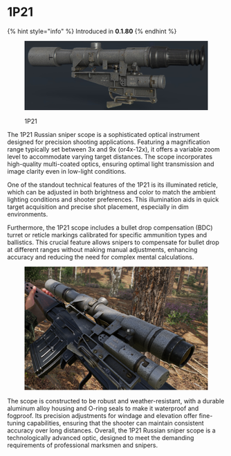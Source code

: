 # 1P21

{% hint style="info" %}
Introduced in **0.1.80**
{% endhint %}

<figure><img src="../../../../../../.gitbook/assets/render_ps.jpg" alt=""><figcaption><p>1P21</p></figcaption></figure>

The 1P21 Russian sniper scope is a sophisticated optical instrument designed for precision shooting applications. Featuring a magnification range typically set between 3x and 9x (or4x-12x), it offers a variable zoom level to accommodate varying target distances. The scope incorporates high-quality multi-coated optics, ensuring optimal light transmission and image clarity even in low-light conditions.

One of the standout technical features of the 1P21 is its illuminated reticle, which can be adjusted in both brightness and color to match the ambient lighting conditions and shooter preferences. This illumination aids in quick target acquisition and precise shot placement, especially in dim environments.

Furthermore, the 1P21 scope includes a bullet drop compensation (BDC) turret or reticle markings calibrated for specific ammunition types and ballistics. This crucial feature allows snipers to compensate for bullet drop at different ranges without making manual adjustments, enhancing accuracy and reducing the need for complex mental calculations.

<figure><img src="../../../../../../.gitbook/assets/image (144).png" alt=""><figcaption></figcaption></figure>

The scope is constructed to be robust and weather-resistant, with a durable aluminum alloy housing and O-ring seals to make it waterproof and fogproof. Its precision adjustments for windage and elevation offer fine-tuning capabilities, ensuring that the shooter can maintain consistent accuracy over long distances. Overall, the 1P21 Russian sniper scope is a technologically advanced optic, designed to meet the demanding requirements of professional marksmen and snipers.

